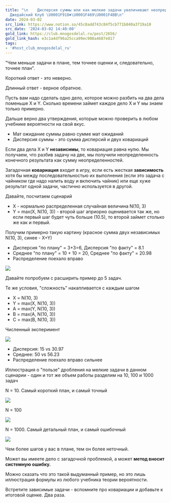 ```yaml
---
title: "\n    Дисперсия суммы или как мелкие задачи увеличивают неопределенность —
  Джедайский Клуб \U0001F918✖️\U0001F469‍\U0001F4BB‍\n"
date: 2024-03-02
src_link: https://www.notion.so/45c8add743c84f5cb771b840a3719a10
src_date: '2024-03-02 14:40:00'
gold_link: https://club.mnogosdelal.ru/post/2656/
gold_link_hash: e3c1a4df96a25cca99ec908a4687e817
tags:
- '#host_club_mnogosdelal_ru'
---
```



"Чем меньше задачи в плане, тем точнее оценки и, следовательно, точнее план".


Короткий ответ - это неверно. 



Длинный ответ - верное обратное.

Пусть вам надо сделать одно дело, которое можно разбить на два дела поменьше X и Y. Сколько времени займет каждое дело X и Y мы знаем только примерно.


Дальше верно два утверждения, которые можно проверить в любом учебнике вероятности на свой вкус.


* Мат ожидание суммы равно сумме мат ожиданий
* Дисперсия суммы - это сумма дисперсий и двух ковариаций


Если два дела X и Y **независимы**, то ковариация равна нулю. Мы получаем, что разбив задачу на две, мы получили неопределенность конечного результата как сумму неопределенностей.


Загадочная **ковариация** входит в игру, если есть жесткая **зависимость** хотя бы между последовательностью их выполнения (если это задача с чайником где надо налить воду и включить чайник) или еще хуже результат одной задачи, частично используется в другой.


Давайте, посчитаем сценарий


* Х - нормально распределенная случайная величина N(10, 3)
* Y = max(X, N(10, 3)) - второй шаг априорно оценивается так же, но если первый шаг будет чуть больше (10.5), то второй займет столько же как и первый.


Получим примерно такую картину (красное сумма двух независимых N(10, 3), синее - X+Y)


* Дисперсия "по плану" = 3+3=6, Дисперсия "по факту" = 8.1
* Среднее "по плану" = 10 + 10 = 20, Среднее "по факту" = 20.98
* Распределение поехало вправо


![](https://i.club.mnogosdelal.ru/adbdf5b4cd25d35e1920553f4495f8cc90a7c0a85bd6ee25835c6d7a197c88d1.png)


Давайте попробуем с расширить пример до 5 задач.


Те же условия, "сложность" накапливается с каждым шагом


* Х = N(10, 3)
* Y = max(X, N(10, 3))
* A = max(Y, N(10, 3))
* B = max(A, N(10, 3))
* C = max(B, N(10, 3))


Численный эксперимент  

![](https://i.club.mnogosdelal.ru/cdf72b69710bedb7bc15cc9ac5df0fc91014fdf580509c86927fcde44046f15f.png)


* Дисперсия: 15 vs 30.97
* Среднее: 50 vs 56.23
* Распределение поехало вправо сильнее


Иллюстрация о "пользе" дробления на мелкие задачи в данном сценарии - один и тот же объем работы разделим на 10, 100 и 1000 задач


N = 10. Самый короткий план, и самый точный  

![](https://i.club.mnogosdelal.ru/68df9e2ff7c92b7c7e67100d080b2d64f1802a41fce2c9334e046f3ed442c849.png)



N = 100  

![](https://i.club.mnogosdelal.ru/2c28f01bef4f69cae7f126b6ffdbdad9b8cbf5c1f5fc70ab7b1e1f1ff9031d62.png)

N = 1000. Самый детальный план, и самый ошибочный  

![](https://i.club.mnogosdelal.ru/a08591a3a4d1c883b3058cb9ef4179a91789f58e5a3abb73c1bb4b79a2602177.png)


Чем более шагов у вас в плане, тем он более неточный.


Может вы имеете дело с загадочной проблемой, а может **метод вносит системную ошибку.**


Можно сказать что это такой выдуманный пример, но это лишь иллюстрация формулы из любого учебника теории вероятности.


Встретите зависимые задачи - вспомните про ковариации и добавьте к итоговой оценке. Два раза.